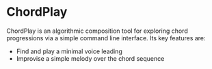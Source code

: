 # ChordPlay

ChordPlay is an algorithmic composition tool for exploring chord progressions via a simple command line interface.
Its key features are:
* Find and play a minimal voice leading
* Improvise a simple melody over the chord sequence
